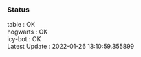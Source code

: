 ### Status


table : OK  
hogwarts : OK  
icy-bot : OK  
Latest Update : 2022-01-26 13:10:59.355899
